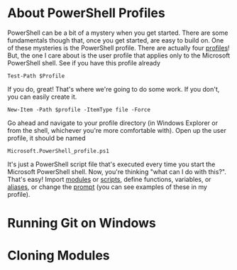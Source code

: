 About PowerShell Profiles
==========
PowerShell can be a bit of a mystery when you get started. There are some fundamentals though that, once you get started, are easy to build on. One of these mysteries is the PowerShell profile. There are actually four [profiles](http://msdn.microsoft.com/en-us/library/bb613488.aspx)! But, the one I care about is the user profile that applies only to the Microsoft PowerShell shell. See if you have this profile already

    Test-Path $Profile
    
If you do, great! That's where we're going to do some work. If you don't, you can easily create it.

    New-Item -Path $profile -ItemType file -Force

Go ahead and navigate to your profile directory (in Windows Explorer or from the shell, whichever you're more comfortable with). Open up the user profile, it should be named

    Microsoft.PowerShell_profile.ps1
    
It's just a PowerShell script file that's executed every time you start the Microsoft PowerShell shell. Now, you're thinking "what can I do with this?". That's easy! Import [modules](http://msdn.microsoft.com/en-us/library/dd878324.aspx) or [scripts](http://technet.microsoft.com/en-us/library/ee176949.aspx), define functions, variables, or [aliases](http://technet.microsoft.com/en-us/library/ee176913.aspx), or change the [prompt](http://technet.microsoft.com/en-us/library/dd347633.aspx) (you can see examples of these in my profile).

Running Git on Windows
==========


Cloning Modules
==========